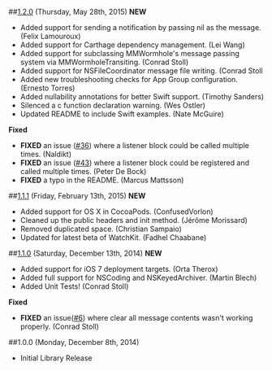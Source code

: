 ##[1.2.0](https://github.com/mutualmobile/MMWormhole/milestones/1.2.0) (Thursday, May 28th, 2015)
**NEW**
* Added support for sending a notification by passing nil as the message. (Felix Lamouroux)
* Added support for Carthage dependency management. (Lei Wang)
* Added support for subclassing MMWormhole's message passing system via MMWormholeTransiting. (Conrad Stoll)
* Added support for NSFileCoordinator message file writing. (Conrad Stoll
* Added new troubleshooting checks for App Group configuration. (Ernesto Torres)
* Added nullability annotations for better Swift support. (Timothy Sanders)
* Silenced a c function declaration warning. (Wes Ostler)
* Updated README to include Swift examples. (Nate McGuire)

**Fixed**
* **FIXED** an issue ([#36](https://github.com/mutualmobile/MMWormhole/pull/36)) where a listener block could be called multiple times. (Naldikt)
* **FIXED** an issue ([#43](https://github.com/mutualmobile/MMWormhole/issues/43)) where a listener block could be registered and called multiple times. (Peter De Bock)
* **FIXED** a typo in the README. (Marcus Mattsson)


##[1.1.1](https://github.com/mutualmobile/MMWormhole/milestones/1.1.1) (Friday, February 13th, 2015)
**NEW**
* Added support for OS X in CocoaPods. (ConfusedVorlon)
* Cleaned up the public headers and init method. (Jérôme Morissard)
* Removed duplicated space. (Christian Sampaio)
* Updated for latest beta of WatchKit. (Fadhel Chaabane)


##[1.1.0](https://github.com/mutualmobile/MMWormhole/milestones/1.1.0) (Saturday, December 13th, 2014)
**NEW**
* Added support for iOS 7 deployment targets. (Orta Therox)
* Added full support for NSCoding and NSKeyedArchiver. (Martin Blech)
* Added Unit Tests! (Conrad Stoll)

**Fixed**
* **FIXED** an issue([#6](https://github.com/mutualmobile/MMWormhole/pull/6)) where clear all message contents wasn't working properly. (Conrad Stoll)


##1.0.0 (Monday, December 8th, 2014)
 * Initial Library Release